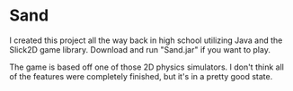 # Sand

I created this project all the way back in high school utilizing Java and the Slick2D game library. Download and run "Sand.jar" if you want to play.

The game is based off one of those 2D physics simulators. I don't think all of the features were completely finished, but it's in a pretty good state.
